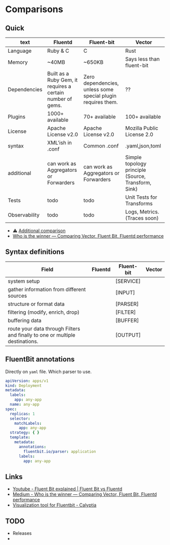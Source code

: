 # Comparisons

## Quick

| text          | Fluentd                                                    | Fluent-bit                                                   | Vector                                              |
|---------------|------------------------------------------------------------|--------------------------------------------------------------|-----------------------------------------------------|
| Language      | Ruby & C                                                   | C                                                            | Rust                                                |
| Memory        | ~40MB                                                      | ~650KB                                                       | Says less than fluent-bit                           |
| Dependencies  | Built as a Ruby Gem, it requires a certain number of gems. | Zero dependencies, unless some special plugin requires them. | ??                                                  |
| Plugins       | 1000+ available                                            | 70+ available                                                | 100+ available                                      |
| License       | Apache License v2.0                                        | Apache License v2.0                                          | Mozilla Public License 2.0                          |
| syntax        | XML'ish in .conf                                           | Common .conf                                                 | .yaml,json,toml                                     |
| additional    | can work as Aggregators or Forwarders                      | can work as Aggregators or Forwarders                        | Simple topology principle (Source, Transform, Sink) |
| Tests         | todo                                                       | todo                                                         | Unit Tests for Transforms                           |
| Observability | todo                                                       | todo                                                         | Logs, Metrics. (Traces soon)                        |



- :warning: [Additional comparison](https://github.com/vectordotdev/vector#comparisons)
- [Who is the winner — Comparing Vector, Fluent Bit, Fluentd performance](https://medium.com/ibm-cloud/log-collectors-performance-benchmarking-8c5218a08fea)

## Syntax definitions

| Field                                                                        | Fluentd           | Fluent-bit | Vector |
|------------------------------------------------------------------------------|-------------------|------------|--------|
| system setup                                                                 | <system></system> | [SERVICE]  |        |
| gather information from different sources                                    | <source></source> | [INPUT]    |        |
| structure or format  data                                                    | <format></format> | [PARSER]   |        |
| filtering (modify, enrich, drop)                                             | <filter></filter> | [FILTER]   |        |
| buffering data                                                               | <buffer></buffer> | [BUFFER]   |        |
| route your data through Filters and finally to one or multiple destinations. | <match></match>   | [OUTPUT]   |        |

## FluentBit annotations
Directly on `yaml` file. Which parser to use.

```yaml
apiVersion: apps/v1
kind: Deployment
metadata:
  labels:
    app: any-app
  name: any-app
spec:
  replicas: 1
  selector:
    matchLabels:
      app: any-app
  strategy: { }
  template:
    metadata:
      annotations:
        fluentbit.io/parser: application
      labels:
        app: any-app
```

## Links
- [Youtube - Fluent Bit explained | Fluent Bit vs Fluentd](https://youtu.be/B2IS-XS-cc0?t=510)
- [Medium - Who is the winner — Comparing Vector, Fluent Bit, Fluentd performance](https://medium.com/ibm-cloud/log-collectors-performance-benchmarking-8c5218a08fea)
- [Visualization tool for Fluentbit - Calyptia](https://calyptia.com/)


## TODO
- Releases
- 

